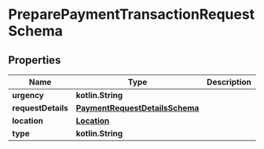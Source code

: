 
# PreparePaymentTransactionRequestSchema

## Properties
Name | Type | Description | Notes
------------ | ------------- | ------------- | -------------
**urgency** | **kotlin.String** |  |  [optional]
**requestDetails** | [**PaymentRequestDetailsSchema**](PaymentRequestDetailsSchema.md) |  |  [optional]
**location** | [**Location**](Location.md) |  |  [optional]
**type** | **kotlin.String** |  |  [optional]




